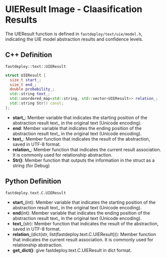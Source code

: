 # UIEResult Image - Claasification Results

The UIEResult function is defined in `fastdeploy/text/uie/model.h`, indicating the UIE model abstraction results and confidence levels.

## C++ Definition

`fastdeploy::text::UIEResult`

```c++
struct UIEResult {
  size_t start_;
  size_t end_;
  double probability_;
  std::string text_;
  std::unordered_map<std::string, std::vector<UIEResult>> relation_;
  std::string Str() const;
};
```

- **start_**: Member variable that indicates the starting position of the abstraction result text_ in the original text (Unicode encoding).
- **end**: Member variable that indicates the ending position of the abstraction result text_ in the original text (Unicode encoding).
- **text_**: Member function that indicates the result of the abstraction, saved in UTF-8 format.
- **relation_**: Member function that indicates the current result association. It is commonly used for relationship abstraction.
- **Str()**: Member function that outputs the information in the struct as a string (for Debug)

## Python Definition

`fastdeploy.text.C.UIEResult`

- **start_**(int): Member variable that indicates the starting position of the abstraction result text_ in the original text (Unicode encoding).
- **end**(int): Member variable that indicates the ending position of the abstraction result text_ in the original text (Unicode encoding).
- **text_**(str): Member function that indicates the result of the abstraction, saved in UTF-8 format.
- **relation_**(dict(str, list(fastdeploy.text.C.UIEResult))): Member function that indicates the current result association. It is commonly used for relationship abstraction.
- **get_dict()**: give fastdeploy.text.C.UIEResult in dict format.
